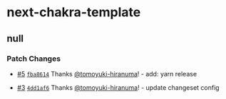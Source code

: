# next-chakra-template

## null

### Patch Changes

- [#5](https://github.com/tomoyuki-hiranuma/next-chakra-template/pull/5) [`fba8614`](https://github.com/tomoyuki-hiranuma/next-chakra-template/commit/fba86145e1cad307c379606183673fbc23ec37dd) Thanks [@tomoyuki-hiranuma](https://github.com/tomoyuki-hiranuma)! - add: yarn release

- [#3](https://github.com/tomoyuki-hiranuma/next-chakra-template/pull/3) [`4dd1af6`](https://github.com/tomoyuki-hiranuma/next-chakra-template/commit/4dd1af6f96ec13f287bcf184d91fcae0633f6c78) Thanks [@tomoyuki-hiranuma](https://github.com/tomoyuki-hiranuma)! - update changeset config
